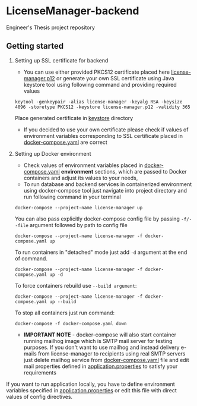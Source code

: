 # LicenseManager-backend
Engineer's Thesis project repository

## Getting started

1. Setting up SSL certificate for backend
    * You can use either provided PKCS12 certificate placed here [license-manager.p12](/backend/src/main/resources/keystore/license-manager.p12) or
    generate your own SSL certificate using Java keystore tool using following command and providing required values
    ```
    keytool -genkeypair -alias license-manager -keyalg RSA -keysize 4096 -storetype PKCS12 -keystore license-manager.p12 -validity 365
    ```
    Place generated certificate in [keystore](/backend/src/main/resources/keystore) directory
    * If you decided to use your own certificate please check if values of environment variables corresponding to SSL certificate placed in [docker-compose.yaml](./docker-compose.yaml) are correct
 
2. Setting up Docker environment
    * Check values of environment variables placed in [docker-compose.yaml](./docker-compose.yaml) **environment** sections, which are passed to Docker containers and adjust its values to your needs,
    * To run database and backend services in containerized environment using docker-compose tool just navigate into project directory and run following command in your terminal
    ```
    docker-compose --project-name license-manager up
    ```
    You can also pass explicitly docker-compose config file by passing ``-f/--file`` argument followed by path to config file
    ```
    docker-compose --project-name license-manager -f docker-compose.yaml up
    ```
    To run containers in "detached" mode just add ``-d`` argument at the end of command.
     ```
    docker-compose --project-name license-manager -f docker-compose.yaml up -d
    ```

    To force containers rebuild use ``--build argument``:
    ```
    docker-compose --project-name license-manager -f docker-compose.yaml up --build
    ```
    To stop all containers just run command:
    ```
    docker-compose -f docker-compose.yaml down
    ```
    * **IMPORTANT NOTE** - docker-compose will also start container running mailhog image which is SMTP mail server for testing purposes. If you don't want to use mailhog and instead 
    delivery e-mails from license-manager to recipients using real SMTP servers just delete mailhog service from [docker-compose.yaml](./docker-compose.yaml) file and edit
    mail properties defined in [application.properties](./backend/src/main/resources/application.properties) to satisfy your requirements

If you want to run application locally, you have to define environment variables specified in [application.properties](./backend/src/main/resources/application.properties) or edit this file with direct values of config directives.
